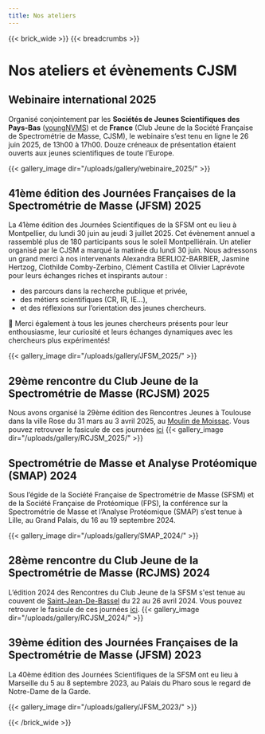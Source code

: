 ```yaml
---
title: Nos ateliers
---
```


{{< brick_wide >}}
{{< breadcrumbs >}}


# Nos ateliers et évènements CJSM


## Webinaire international 2025

Organisé conjointement par les **Sociétés de Jeunes Scientifiques des Pays-Bas** ([youngNVMS](https://www.nvms.nl/index.php/young-nvms/)) et de **France** (Club Jeune de la Société Française de Spectrométrie de Masse, CJSM), le webinaire s’est tenu en ligne le 26 juin 2025, de 13h00 à 17h00. Douze créneaux de présentation étaient ouverts aux jeunes scientifiques de toute l’Europe. 

{{< gallery_image dir="/uploads/gallery/webinaire_2025/" >}}

## 41ème édition des Journées Françaises de la Spectrométrie de Masse (JFSM) 2025

La 41ème édition des Journées Scientifiques de la SFSM ont eu lieu à Montpellier, du lundi 30 juin au jeudi 3 juillet 2025. Cet évènement annuel a rassemblé plus de 180 participants sous le soleil Montpelliérain. Un atelier organisé par le CJSM a marqué la matinée du lundi 30 juin. Nous adressons un grand merci à nos intervenants  Alexandra BERLIOZ-BARBIER, Jasmine Hertzog, Clothilde Comby-Zerbino, Clément Castilla et Olivier Laprévote pour leurs échanges riches et inspirants autour :
- des parcours dans la recherche publique et privée,
- des métiers scientifiques (CR, IR, IE…),
- et des réflexions sur l’orientation des jeunes chercheurs.

👏 Merci également à tous les jeunes chercheurs présents pour leur enthousiasme, leur curiosité et leurs échanges dynamiques avec les chercheurs plus expérimentés!

{{< gallery_image dir="/uploads/gallery/JFSM_2025/" >}}

## 29ème rencontre du Club Jeune de la Spectrométrie de Masse (RCJSM) 2025

Nous avons organisé la 29ème édition des Rencontres Jeunes à Toulouse dans la ville Rose du 31 mars au 3 avril 2025, au [Moulin de Moissac](https://www.lemoulindemoissac.com/). 
Vous pouvez retrouver le fasicule de ces journées [ici](/uploads/pdf/Fasicules_rencontres/RCJSM2025_Fascicule.pdf)
{{< gallery_image dir="/uploads/gallery/RCJSM_2025/" >}}

## Spectrométrie de Masse et Analyse Protéomique (SMAP) 2024

Sous l’égide de la Société Française de Spectrométrie de Masse (SFSM) et de la Société Française de Protéomique (FPS), la conférence sur la Spectrométrie de Masse et l’Analyse Protéomique (SMAP) s’est tenue à Lille, au Grand Palais, du 16 au 19 septembre 2024.

{{< gallery_image dir="/uploads/gallery/SMAP_2024/" >}}
## 28ème rencontre du Club Jeune de la Spectrométrie de Masse (RCJMS) 2024

L’édition 2024 des Rencontres du Club Jeune de la SFSM s'est tenue au couvent de [Saint-Jean-De-Bassel](https://couvent-saint-jean-de-bassel.fr/) du 22 au 26 avril 2024. Vous pouvez retrouver le fasicule de ces journées [ici](/uploads/pdf/Fasicules_rencontres/RCJSM2024_Fascicule.pdf).
{{< gallery_image dir="/uploads/gallery/RCJSM_2024/" >}}

## 39ème édition des Journées Françaises de la Spectrométrie de Masse (JFSM) 2023
La 40ème édition des Journées Scientifiques de la SFSM ont eu lieu à Marseille du 5 au 8 septembre 2023, au Palais du Pharo sous le regard de Notre-Dame de la Garde.

{{< gallery_image dir="/uploads/gallery/JFSM_2023/" >}}


{{< /brick_wide >}}